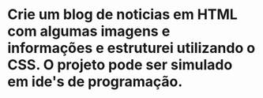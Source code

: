 # Crie um blog de noticias em HTML com algumas imagens e informações e estruturei utilizando o CSS. O projeto pode ser simulado em ide's de programação.
